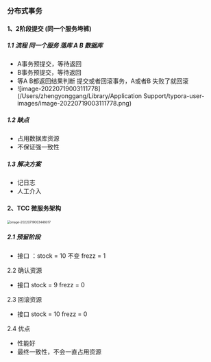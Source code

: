 ### 分布式事务

#### 1、2阶段提交 (同一个服务垮裤)

##### 1.1 流程  同一个服务 落库 A B 数据库 

- A事务预提交，等待返回
- B事务预提交，等待返回
- 等A B都返回结果判断 提交或者回滚事务，A或者B 失败了就回滚
- ![image-20220719003111778](/Users/zhengyonggang/Library/Application Support/typora-user-images/image-20220719003111778.png)

##### 1.2 缺点

- 占用数据库资源
- 不保证强一致性

##### 1.3 解决方案

- 记日志 
- 人工介入

#### 2、TCC 微服务架构 

<img src="/Users/zhengyonggang/Library/Application Support/typora-user-images/image-20220719003446017.png" alt="image-20220719003446017" style="zoom:50%;"  />

##### 2.1 预留阶段  

- 接口 ：stock = 10 不变   frezz = 1 

2.2 确认资源 

- 接口  stock = 9   frezz = 0

2.3 回滚资源

- 接口    stock = 10   frezz = 0

2.4 优点

- 性能好 
- 最终一致性，不会一直占用资源


